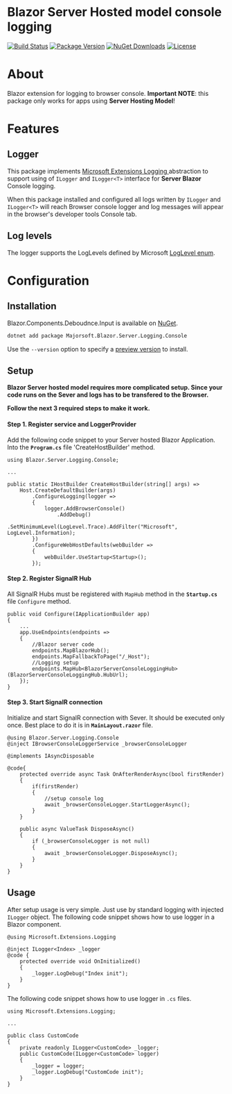 Blazor Server Hosted model console logging
============
[![Build Status](https://dev.azure.com/major-soft/GitHub/_apis/build/status/blazor-components/blazor-components-build-check)](https://dev.azure.com/major-soft/GitHub/_build/latest?definitionId=6)
[![Package Version](https://img.shields.io/nuget/v/Majorsoft.Blazor.Server.Logging.Console?label=Latest%20Version)](https://www.nuget.org/packages/Majorsoft.Blazor.Server.Logging.Console/)
[![NuGet Downloads](https://img.shields.io/nuget/dt/Majorsoft.Blazor.Server.Logging.Console?label=Downloads)](https://www.nuget.org/packages/Majorsoft.Blazor.Server.Logging.Console/)
[![License](https://img.shields.io/badge/License-MIT-green.svg)](https://github.com/majorimi/blazor-components/blob/master/LICENSE)

# About

Blazor extension for logging to browser console. **Important NOTE**: this package only works for apps using **Server Hosting Model**!

# Features

## Logger

This package implements [Microsoft Extensions Logging ](https://github.com/dotnet/extensions/tree/master/src/Logging) abstraction to 
support using of `ILogger` and `ILogger<T>` interface for **Server Blazor** Console logging.

When this package installed and configured all logs written by `ILogger` and `ILogger<T>` will reach
Browser console logger and log messages will appear in the browser's developer tools Console tab.

## Log levels

The logger supports the LogLevels defined by Microsoft [LogLevel enum](https://docs.microsoft.com/en-us/dotnet/api/microsoft.extensions.logging.loglevel?view=dotnet-plat-ext-3.1&viewFallbackFrom=netcore-3.1).

# Configuration

## Installation

Blazor.Components.Deboudnce.Input is available on [NuGet](https://www.nuget.org/packages/Majorsoft.Blazor.Server.Logging.Console/). 

```sh
dotnet add package Majorsoft.Blazor.Server.Logging.Console
```
Use the `--version` option to specify a [preview version](https://www.nuget.org/packages/Majorsoft.Blazor.Server.Logging.Consol/absoluteLatest) to install.

## Setup

**Blazor Server hosted model requires more complicated setup. Since your code runs on the Sever and logs has to be transfered to the Browser.**

**Follow the next 3 required steps to make it work.**

#### Step 1. Register service and LoggerProvider

Add the following code snippet to your Server hosted Blazor Application. 
Into the **`Program.cs`** file 'CreateHostBuilder' method.
```
using Blazor.Server.Logging.Console;

...

public static IHostBuilder CreateHostBuilder(string[] args) =>
	Host.CreateDefaultBuilder(args)
		.ConfigureLogging(logger =>
		{
			logger.AddBrowserConsole()
				.AddDebug()
				.SetMinimumLevel(LogLevel.Trace).AddFilter("Microsoft", LogLevel.Information);
		})
		.ConfigureWebHostDefaults(webBuilder =>
		{
			webBuilder.UseStartup<Startup>();
		});
```

#### Step 2. Register SignalR Hub

All SignalR Hubs must be registered with `MapHub` method in the **`Startup.cs`** file `Configure` method.

```
public void Configure(IApplicationBuilder app)
{
	...
	app.UseEndpoints(endpoints =>
	{
		//Blazor server code
		endpoints.MapBlazorHub();
		endpoints.MapFallbackToPage("/_Host");
		//Logging setup
		endpoints.MapHub<BlazorServerConsoleLoggingHub>(BlazorServerConsoleLoggingHub.HubUrl);
	});
}
```


#### Step 3. Start SignalR connection

Initialize and start SignalR connection with Sever. It should be executed only once.
Best place to do it is in **`MainLayout.razor`** file.
```
@using Blazor.Server.Logging.Console
@inject IBrowserConsoleLoggerService _browserConsoleLogger

@implements IAsyncDisposable

@code{
	protected override async Task OnAfterRenderAsync(bool firstRender)
	{
		if(firstRender)
		{
			//setup console log
			await _browserConsoleLogger.StartLoggerAsync();
		}
	}

	public async ValueTask DisposeAsync()
	{
		if (_browserConsoleLogger is not null)
		{
			await _browserConsoleLogger.DisposeAsync();
		}
	}
}
```

## Usage

After setup usage is very simple. Just use by standard logging with injected `ILogger` object. The following code snippet shows how to use logger in a Blazor component.

```
@using Microsoft.Extensions.Logging

@inject ILogger<Index> _logger
@code {
	protected override void OnInitialized()
	{
		_logger.LogDebug("Index init");
	}
}
```

The following code snippet shows how to use logger in `.cs` files.
```
using Microsoft.Extensions.Logging;

...

public class CustomCode
{
	private readonly ILogger<CustomCode> _logger;
	public CustomCode(ILogger<CustomCode> logger)
	{
		_logger = logger;
		_logger.LogDebug("CustomCode init");
	}
}
```

